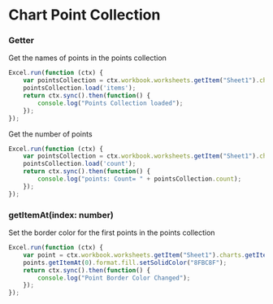 # Chart Point Collection

### Getter 

Get the names of points in the points collection

```js
Excel.run(function (ctx) { 
	var pointsCollection = ctx.workbook.worksheets.getItem("Sheet1").charts.getItem("Chart1").points;
	pointsCollection.load('items');
	return ctx.sync().then(function() {
		console.log("Points Collection loaded");
	});
});
```

Get the number of points

```js
Excel.run(function (ctx) { 
	var pointsCollection = ctx.workbook.worksheets.getItem("Sheet1").charts.getItem("Chart1").points;
	pointsCollection.load('count');
	return ctx.sync().then(function() {
		console.log("points: Count= " + pointsCollection.count);
	});
});
```
### getItemAt(index: number)
Set the border color for the first points in the points collection

```js
Excel.run(function (ctx) { 
	var point = ctx.workbook.worksheets.getItem("Sheet1").charts.getItem("Chart1").series.getItemAt(0).points;
	points.getItemAt(0).format.fill.setSolidColor("8FBC8F");
	return ctx.sync().then(function() {
		console.log("Point Border Color Changed");
	});
});
```